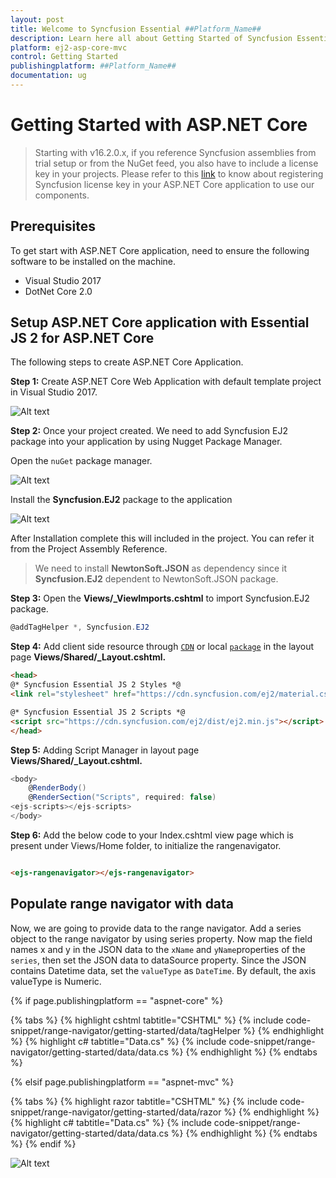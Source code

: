```yaml
---
layout: post
title: Welcome to Syncfusion Essential ##Platform_Name##
description: Learn here all about Getting Started of Syncfusion Essential ##Platform_Name## widgets based on HTML5 and jQuery.
platform: ej2-asp-core-mvc
control: Getting Started
publishingplatform: ##Platform_Name##
documentation: ug
---
```



# Getting Started with ASP.NET Core

> Starting with v16.2.0.x, if you reference Syncfusion assemblies from trial setup or from the NuGet feed, you also have to include a license key in your projects. Please refer to this [link](https://help.syncfusion.com/common/essential-studio/licensing/license-key) to know about registering Syncfusion license key in your ASP.NET Core application to use our components.

## Prerequisites

To get start with ASP.NET Core application, need to ensure the following software to be installed on the machine.
* Visual Studio 2017
* DotNet Core 2.0

## Setup ASP.NET Core application with Essential JS 2 for ASP.NET Core

The following steps to create ASP.NET Core Application.

**Step 1:** Create ASP.NET Core Web Application with default template project in Visual Studio 2017.

![Alt text](./images/default-template.png)

**Step 2:** Once your project created. We need to add Syncfusion EJ2 package into your application by using Nugget Package Manager.

Open the `nuGet` package manager.

![Alt text](./images/solution-explorer-core.png)

Install the **Syncfusion.EJ2** package to the application

![Alt text](./images/nuget-demo.png)

After Installation complete this will included in the project. You can refer it from the Project Assembly Reference.

> We need to install **NewtonSoft.JSON** as dependency since it **Syncfusion.EJ2** dependent to NewtonSoft.JSON package.

**Step 3:** Open the **Views/_ViewImports.cshtml** to import Syncfusion.EJ2 package.

```cs
@addTagHelper *, Syncfusion.EJ2
```

**Step 4:** Add client side resource through [`CDN`](http://ej2.syncfusion.com/15.4.23/documentation/base/deployment.html?lang=typescript#cdn) or local [`package`](https://www.npmjs.com/package/@syncfusion/ej2) in the layout page **Views/Shared/_Layout.cshtml.**

```html
<head>
@* Syncfusion Essential JS 2 Styles *@
<link rel="stylesheet" href="https://cdn.syncfusion.com/ej2/material.css" />

@* Syncfusion Essential JS 2 Scripts *@
<script src="https://cdn.syncfusion.com/ej2/dist/ej2.min.js"></script>
</head>
```

**Step 5:** Adding Script Manager in layout page **Views/Shared/_Layout.cshtml.**

```cs
<body>
    @RenderBody()
    @RenderSection("Scripts", required: false)
<ejs-scripts></ejs-scripts>
</body>
```

**Step 6:** Add the below code to your Index.cshtml view page which is present under Views/Home folder, to initialize the rangenavigator.

```html

<ejs-rangenavigator></ejs-rangenavigator>

```

## Populate range navigator with data

Now, we are going to provide data to the range navigator. Add a series object to the range navigator by
using series property. Now map the field names x and y in the JSON data to the `xName` and `yName`properties of the `series`, then set the JSON data to dataSource property. Since the JSON contains Datetime data, set the `valueType` as `DateTime`. By default, the axis valueType is Numeric.

{% if page.publishingplatform == "aspnet-core" %}

{% tabs %}
{% highlight cshtml tabtitle="CSHTML" %}
{% include code-snippet/range-navigator/getting-started/data/tagHelper %}
{% endhighlight %}
{% highlight c# tabtitle="Data.cs" %}
{% include code-snippet/range-navigator/getting-started/data/data.cs %}
{% endhighlight %}
{% endtabs %}

{% elsif page.publishingplatform == "aspnet-mvc" %}

{% tabs %}
{% highlight razor tabtitle="CSHTML" %}
{% include code-snippet/range-navigator/getting-started/data/razor %}
{% endhighlight %}
{% highlight c# tabtitle="Data.cs" %}
{% include code-snippet/range-navigator/getting-started/data/data.cs %}
{% endhighlight %}
{% endtabs %}
{% endif %}



![Alt text](./images/rn.png)